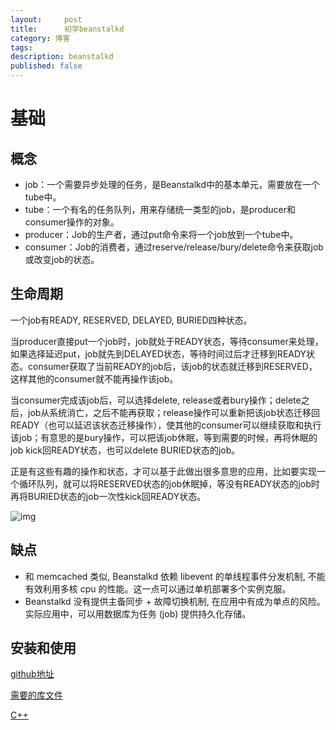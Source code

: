 ```yaml
---
layout:     post
title:      初学beanstalkd
category: 博客
tags: 
description: beanstalkd
published: false
---
```

# 基础

## 概念

*	job：一个需要异步处理的任务，是Beanstalkd中的基本单元，需要放在一个tube中。
*	tube：一个有名的任务队列，用来存储统一类型的job，是producer和consumer操作的对象。
*	producer：Job的生产者，通过put命令来将一个job放到一个tube中。
*	consumer：Job的消费者，通过reserve/release/bury/delete命令来获取job或改变job的状态。

## 生命周期
一个job有READY, RESERVED, DELAYED, BURIED四种状态。

当producer直接put一个job时，job就处于READY状态，等待consumer来处理，如果选择延迟put，job就先到DELAYED状态，等待时间过后才迁移到READY状态。consumer获取了当前READY的job后，该job的状态就迁移到RESERVED，这样其他的consumer就不能再操作该job。

当consumer完成该job后，可以选择delete, release或者bury操作；delete之后，job从系统消亡，之后不能再获取；release操作可以重新把该job状态迁移回READY（也可以延迟该状态迁移操作），使其他的consumer可以继续获取和执行该job；有意思的是bury操作，可以把该job休眠，等到需要的时候，再将休眠的job kick回READY状态，也可以delete BURIED状态的job。

正是有这些有趣的操作和状态，才可以基于此做出很多意思的应用，比如要实现一个循环队列，就可以将RESERVED状态的job休眠掉，等没有READY状态的job时再将BURIED状态的job一次性kick回READY状态。

![img](http://csrd.aliapp.com/wp-content/plugins/beanstalkd-job-lifetime.png)

## 缺点
*	和 memcached 类似, Beanstalkd 依赖 libevent 的单线程事件分发机制, 不能有效利用多核 cpu 的性能。这一点可以通过单机部署多个实例克服。
*	Beanstalkd 没有提供主备同步 + 故障切换机制, 在应用中有成为单点的风险。实际应用中，可以用数据库为任务 (job) 提供持久化存储。

## 安装和使用
[github地址](https://github.com/kr/beanstalkd)

[需要的库文件](https://github.com/kr/beanstalkd/wiki/client-libraries)

[C++](https://github.com/deepfryed/beanstalk-client)